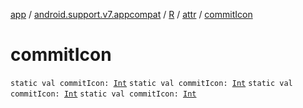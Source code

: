 [app](../../../index.md) / [android.support.v7.appcompat](../../index.md) / [R](../index.md) / [attr](index.md) / [commitIcon](.)

# commitIcon

`static val commitIcon: `[`Int`](https://kotlinlang.org/api/latest/jvm/stdlib/kotlin/-int/index.html)
`static val commitIcon: `[`Int`](https://kotlinlang.org/api/latest/jvm/stdlib/kotlin/-int/index.html)
`static val commitIcon: `[`Int`](https://kotlinlang.org/api/latest/jvm/stdlib/kotlin/-int/index.html)
`static val commitIcon: `[`Int`](https://kotlinlang.org/api/latest/jvm/stdlib/kotlin/-int/index.html)